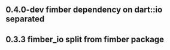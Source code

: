 ## 0.4.0-dev fimber dependency on dart::io separated

## 0.3.3 fimber_io split from fimber package


